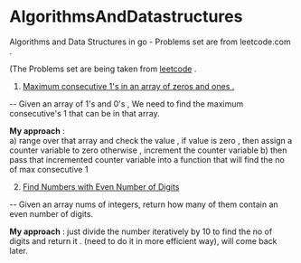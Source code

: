 # AlgorithmsAndDatastructures 
Algorithms and Data Structures in go - Problems set are from leetcode.com .

(The Problems set are being taken from [leetcode](https://leetcode.com/problemset/all/) . 


1. [Maximum consecutive 1's in an array of zeros and ones .](https://play.golang.org/p/KtNr9XS6aOT) 

-- Given an array of 1's and 0's , We need to find the maximum consecutive's 1 that can be in that array. 

**My approach** :  
  a) range over that array and check the value , if value is zero , then assign a counter variable to zero 
  otherwise , increment the counter variable
  b) then pass that incremented counter variable into a function that will find the no of max consecutive 1 
  
  
2. [Find Numbers with Even Number of Digits](https://play.golang.org/p/KP1Mt-LxcGc) 

-- Given an array nums of integers, return how many of them contain an even number of digits. 
 
**My approach** : 
  just divide the number iteratively by 10 to find the no of digits and return it . (need to do it in more efficient way), will come back later. 
  



